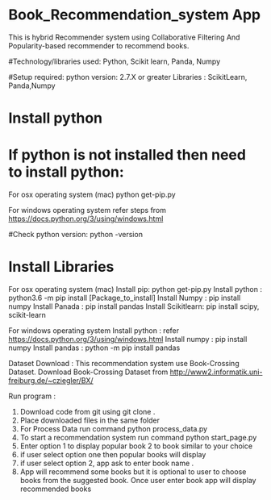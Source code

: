 # Book_Recommendation_system App

This is hybrid Recommender system using Collaborative Filtering And Popularity-based recommender to recommend books.

#Technology/libraries used: 
Python, Scikit learn, Panda, Numpy

#Setup required:
python version: 2.7.X or greater
Libraries : ScikitLearn, Panda,Numpy


# Install python 

# If python is not installed then need to install python:
For  osx operating system (mac) 
	python get-pip.py 

For windows operating system 
	refer steps from  https://docs.python.org/3/using/windows.html

#Check python version:
python -version


# Install Libraries   
For  osx operating system (mac)
Install pip: python get-pip.py 
Install  python : python3.6 -m pip install [Package_to_install]
Install Numpy : pip install numpy
Install  Panada : pip install pandas
Install  Scikitlearn: pip install scipy, scikit-learn

For windows operating system
Install python : refer https://docs.python.org/3/using/windows.html
Install numpy : pip install numpy
Install pandas : python -m pip install pandas


Dataset Download :
This recommendation system use  Book-Crossing Dataset.
Download Book-Crossing Dataset  from  http://www2.informatik.uni-freiburg.de/~cziegler/BX/

Run program : 
1. Download code from git  using  git clone .
2.  Place downloaded files in the same folder 
3. For  Process Data  run command 
	python process_data.py
4. To start a recommendation system run command 
	python start_page.py
5. Enter option 1 to display popular book 2 to book similar to your     	choice
6. if user select option one then popular books will display
7. if user select option 2, app ask to enter book name .
8. App will recommend some books but it is optional to user to choose books from the suggested book. Once user enter book app will display recommended books

